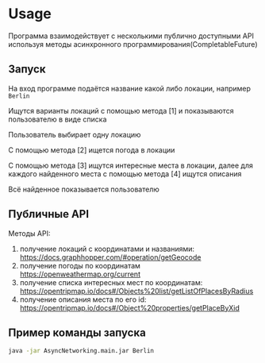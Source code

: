 # Usage

Программа взаимодействует с несколькими публично доступными API
используя методы асинхронного программирования(CompletableFuture)

## Запуск

На вход программе подаётся название какой либо локации, например `Berlin`

Ищутся варианты локаций с помощью метода [1] и показываются пользователю в виде списка

Пользователь выбирает одну локацию

С помощью метода [2] ищется погода в локации

С помощью метода [3] ищутся интересные места в локации, далее для каждого найденного места с помощью 
метода [4] ищутся описания

Всё найденное показывается пользователю

## Публичные API

Методы API:

1. получение локаций с координатами и названиями: https://docs.graphhopper.com/#operation/getGeocode
2. получение погоды по координатам https://openweathermap.org/current
3. получение списка интересных мест по
   координатам: https://opentripmap.io/docs#/Objects%20list/getListOfPlacesByRadius
4. получение описания места по его
   id: https://opentripmap.io/docs#/Object%20properties/getPlaceByXid

## Пример команды запуска

```bash
java -jar AsyncNetworking.main.jar Berlin
```
